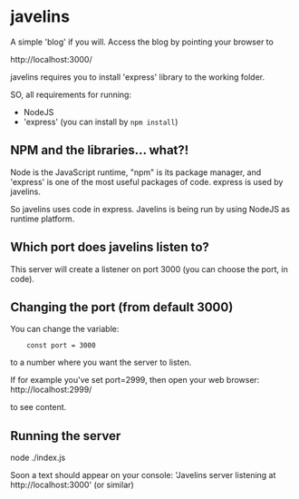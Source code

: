 # javelins

A simple 'blog' if you will. Access the blog by pointing your browser to

http://localhost:3000/

javelins requires you to install 'express' library to the
working folder.

SO, all requirements for running:
* NodeJS
* 'express' (you can install by `npm install`)

## NPM and the libraries... what?!

Node is the JavaScript runtime, "npm" is its package manager, and
'express' is one of the most useful packages of code. express
is used by javelins.

So javelins uses code in express. Javelins is being run by using
NodeJS as runtime platform.

## Which port does javelins listen to?

This server will create a listener on port 3000 (you can choose the port,
in code).

## Changing the port (from default 3000)

You can change the variable:
```
    const port = 3000
``` 
to a number where you want the server to listen.

If for example you've set port=2999, then open your web browser:
http://localhost:2999/

to see content.

## Running the server

node ./index.js

Soon a text should appear on your console:
'Javelins server listening at http://localhost:3000'
(or similar)
